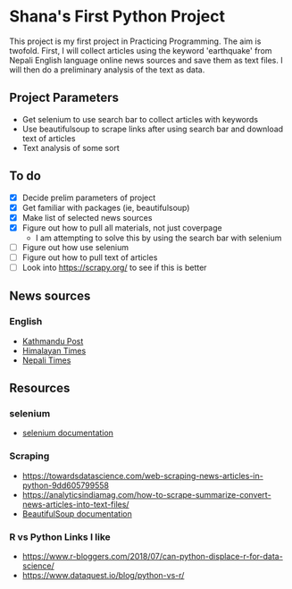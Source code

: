 # Shana's First Python Project

This project is my first project in Practicing Programming. The aim is twofold. First, I will collect articles using the keyword 'earthquake' from Nepali English language online news sources and save them as text files. I will then do a preliminary analysis of the text as data.

## Project Parameters
- Get selenium to use search bar to collect articles with keywords
- Use beautifulsoup to scrape links after using search bar and download text of articles
- Text analysis of some sort

## To do
- [X] Decide prelim parameters of project
- [X] Get familiar with packages (ie, beautifulsoup)
- [X] Make list of selected news sources
- [X] Figure out how to pull all materials, not just coverpage
  + I am attempting to solve this by using the search bar with selenium
- [ ] Figure out how use selenium
- [ ] Figure out how to pull text of articles
- [ ] Look into https://scrapy.org/ to see if this is better

## News sources
### English
- [Kathmandu Post](https://kathmandupost.com/)
- [Himalayan Times](https://thehimalayantimes.com/)
- [Nepali Times](https://www.nepalitimes.com/)

## Resources
### selenium
- [selenium documentation](https://pypi.org/project/selenium)
### Scraping
- https://towardsdatascience.com/web-scraping-news-articles-in-python-9dd605799558
- https://analyticsindiamag.com/how-to-scrape-summarize-convert-news-articles-into-text-files/
- [BeautifulSoup documentation](https://www.crummy.com/software/BeautifulSoup/bs4/doc/#navigating-the-tree)
### R vs Python Links I like
- https://www.r-bloggers.com/2018/07/can-python-displace-r-for-data-science/
- https://www.dataquest.io/blog/python-vs-r/
